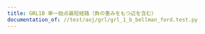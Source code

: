 ```yaml
---
title: GRL1B 単一始点最短経路（負の重みをもつ辺を含む）
documentation_of: //test/aoj/grl/grl_1_b_bellman_ford.test.py
---
```


